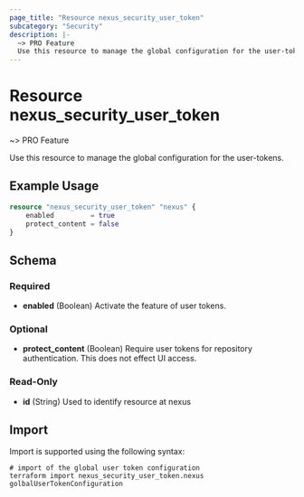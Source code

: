 ```yaml
---
page_title: "Resource nexus_security_user_token"
subcategory: "Security"
description: |-
  ~> PRO Feature
  Use this resource to manage the global configuration for the user-tokens.
---
```

# Resource nexus_security_user_token
~> PRO Feature

Use this resource to manage the global configuration for the user-tokens.
## Example Usage
```terraform
resource "nexus_security_user_token" "nexus" {
    enabled         = true
	protect_content = false
}
```
<!-- schema generated by tfplugindocs -->
## Schema

### Required

- **enabled** (Boolean) Activate the feature of user tokens.

### Optional

- **protect_content** (Boolean) Require user tokens for repository authentication. This does not effect UI access.

### Read-Only

- **id** (String) Used to identify resource at nexus
## Import
Import is supported using the following syntax:
```shell
# import of the global user token configuration
terraform import nexus_security_user_token.nexus golbalUserTokenConfiguration
```
